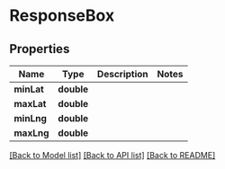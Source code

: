 # ResponseBox

## Properties
Name | Type | Description | Notes
------------ | ------------- | ------------- | -------------
**minLat** | **double** |  | 
**maxLat** | **double** |  | 
**minLng** | **double** |  | 
**maxLng** | **double** |  | 

[[Back to Model list]](../README.md#documentation-for-models) [[Back to API list]](../README.md#documentation-for-api-endpoints) [[Back to README]](../README.md)


